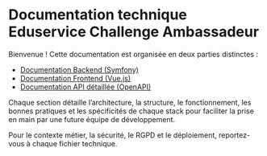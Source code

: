 # Documentation technique Eduservice Challenge Ambassadeur

Bienvenue ! Cette documentation est organisée en deux parties distinctes :

- [Documentation Backend (Symfony)](./BACKEND.md)
- [Documentation Frontend (Vue.js)](./FRONTEND.md)
- [Documentation API détaillée (OpenAPI)](./apidoc.md)

Chaque section détaille l’architecture, la structure, le fonctionnement, les bonnes pratiques et les spécificités de chaque stack pour faciliter la prise en main par une future équipe de développement.

Pour le contexte métier, la sécurité, le RGPD et le déploiement, reportez-vous à chaque fichier technique.
